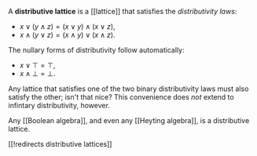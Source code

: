 A __distributive lattice__ is a [[lattice]] that satisfies the _distributivity laws_:

*  $x \vee (y \wedge z) = (x \vee y) \wedge (x \vee z)$,
*  $x \wedge (y \vee z) = (x \wedge y) \vee (x \wedge z)$.

The nullary forms of distributivity follow automatically:

*  $x \vee \top = \top$,
*  $x \wedge \bot = \bot$.

Any lattice that satisfies one of the two binary distributivity laws must also satisfy the other; isn\'t that nice?  This convenience does *not* extend to infintary distributivity, however.


Any [[Boolean algebra]], and even any [[Heyting algebra]], is a distributive lattice.


[[!redirects distributive lattices]]